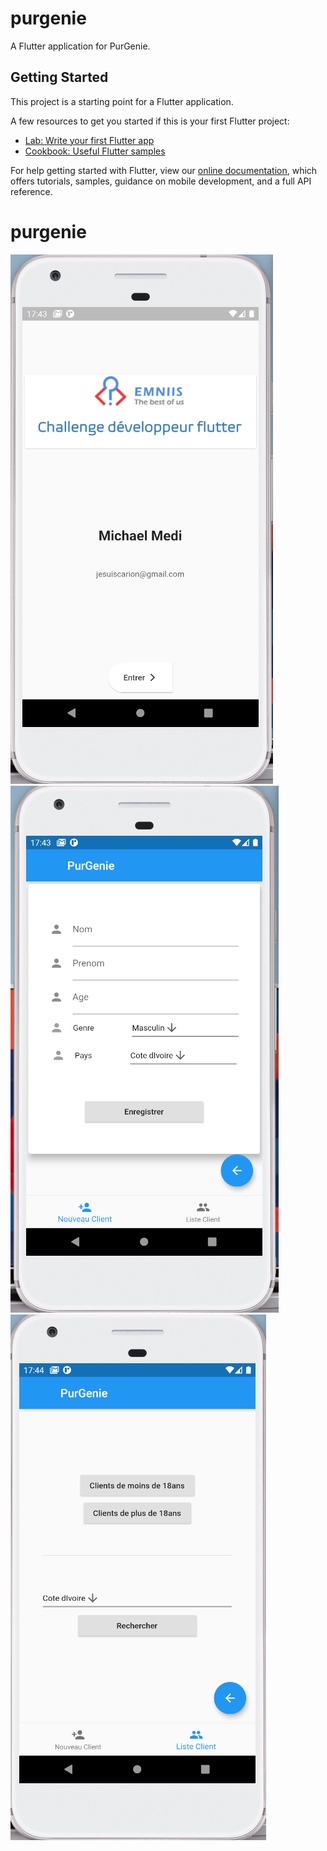 # purgenie

A Flutter application for PurGenie.

## Getting Started

This project is a starting point for a Flutter application.

A few resources to get you started if this is your first Flutter project:

- [Lab: Write your first Flutter app](https://flutter.dev/docs/get-started/codelab)
- [Cookbook: Useful Flutter samples](https://flutter.dev/docs/cookbook)

For help getting started with Flutter, view our
[online documentation](https://flutter.dev/docs), which offers tutorials,
samples, guidance on mobile development, and a full API reference.
# purgenie

![alt text](./captures/purgenie_bienvenue.png)
![alt text](./captures/purgenie_formulaire.png)
![alt text](./captures/purgenie_filtreclient.png)

